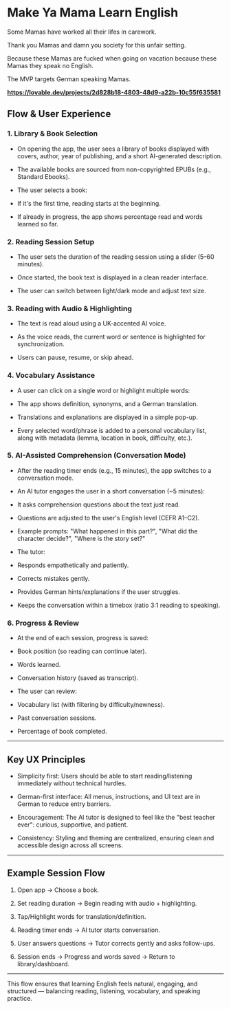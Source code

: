 # Make Ya Mama Learn English

Some Mamas have worked all their lifes in carework. 

Thank you Mamas and damn you society for this unfair setting. 

Because these Mamas are fucked when going on vacation because these Mamas they speak no English.

The MVP targets German speaking Mamas. 


**https://lovable.dev/projects/2d828b18-4803-48d9-a22b-10c55f635581**



## Flow & User Experience

### 1. Library & Book Selection

- On opening the app, the user sees a library of books displayed with covers, author, year of publishing, and a short AI-generated description.
    
- The available books are sourced from non-copyrighted EPUBs (e.g., Standard Ebooks).
    
- The user selects a book:
    

- If it's the first time, reading starts at the beginning.
    
- If already in progress, the app shows percentage read and words learned so far.
    

### 2. Reading Session Setup

- The user sets the duration of the reading session using a slider (5–60 minutes).
    
- Once started, the book text is displayed in a clean reader interface.
    
- The user can switch between light/dark mode and adjust text size.
    

### 3. Reading with Audio & Highlighting

- The text is read aloud using a UK-accented AI voice.
    
- As the voice reads, the current word or sentence is highlighted for synchronization.
    
- Users can pause, resume, or skip ahead.
    

### 4. Vocabulary Assistance

- A user can click on a single word or highlight multiple words:
    

- The app shows definition, synonyms, and a German translation.
    
- Translations and explanations are displayed in a simple pop-up.
    

- Every selected word/phrase is added to a personal vocabulary list, along with metadata (lemma, location in book, difficulty, etc.).
    

### 5. AI-Assisted Comprehension (Conversation Mode)

- After the reading timer ends (e.g., 15 minutes), the app switches to a conversation mode.
    
- An AI tutor engages the user in a short conversation (~5 minutes):
    

- It asks comprehension questions about the text just read.
    
- Questions are adjusted to the user's English level (CEFR A1–C2).
    
- Example prompts: "What happened in this part?", "What did the character decide?", "Where is the story set?"
    

- The tutor:
    

- Responds empathetically and patiently.
    
- Corrects mistakes gently.
    
- Provides German hints/explanations if the user struggles.
    
- Keeps the conversation within a timebox (ratio 3:1 reading to speaking).
    

### 6. Progress & Review

- At the end of each session, progress is saved:
    

- Book position (so reading can continue later).
    
- Words learned.
    
- Conversation history (saved as transcript).
    

- The user can review:
    

- Vocabulary list (with filtering by difficulty/newness).
    
- Past conversation sessions.
    
- Percentage of book completed.
    

---

## Key UX Principles

- Simplicity first: Users should be able to start reading/listening immediately without technical hurdles.
    
- German-first interface: All menus, instructions, and UI text are in German to reduce entry barriers.
    
- Encouragement: The AI tutor is designed to feel like the "best teacher ever": curious, supportive, and patient.
    
- Consistency: Styling and theming are centralized, ensuring clean and accessible design across all screens.
    

---

## Example Session Flow

1. Open app → Choose a book.
    
2. Set reading duration → Begin reading with audio + highlighting.
    
3. Tap/Highlight words for translation/definition.
    
4. Reading timer ends → AI tutor starts conversation.
    
5. User answers questions → Tutor corrects gently and asks follow-ups.
    
6. Session ends → Progress and words saved → Return to library/dashboard.
    

---

This flow ensures that learning English feels natural, engaging, and structured — balancing reading, listening, vocabulary, and speaking practice.
